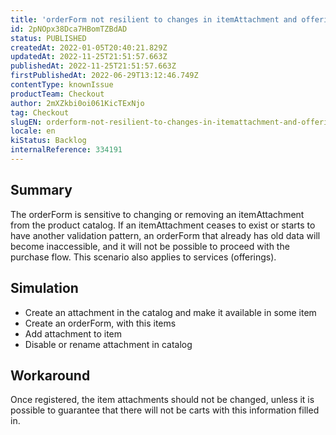 ```yaml
---
title: 'orderForm not resilient to changes in itemAttachment and offerings'
id: 2pNOpx38Dca7HBomTZBdAD
status: PUBLISHED
createdAt: 2022-01-05T20:40:21.829Z
updatedAt: 2022-11-25T21:51:57.663Z
publishedAt: 2022-11-25T21:51:57.663Z
firstPublishedAt: 2022-06-29T13:12:46.749Z
contentType: knownIssue
productTeam: Checkout
author: 2mXZkbi0oi061KicTExNjo
tag: Checkout
slugEN: orderform-not-resilient-to-changes-in-itemattachment-and-offerings
locale: en
kiStatus: Backlog
internalReference: 334191
---
```


## Summary


The orderForm is sensitive to changing or removing an itemAttachment from the product catalog. If an itemAttachment ceases to exist or starts to have another validation pattern, an orderForm that already has old data will become inaccessible, and it will not be possible to proceed with the purchase flow.
This scenario also applies to services (offerings).



## Simulation



- Create an attachment in the catalog and make it available in some item
- Create an orderForm, with this items
- Add attachment to item
- Disable or rename attachment in catalog



## Workaround


Once registered, the item attachments should not be changed, unless it is possible to guarantee that there will not be carts with this information filled in.

